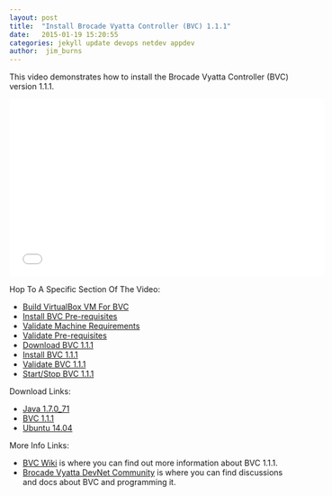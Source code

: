 ```yaml
---
layout: post
title:  "Install Brocade Vyatta Controller (BVC) 1.1.1"
date:   2015-01-19 15:20:55
categories: jekyll update devops netdev appdev
author:  jim_burns
---
```

This video demonstrates how to install the Brocade Vyatta Controller (BVC) version 1.1.1.  

<iframe width="560" height="315" src="//www.youtube.com/embed/8tuEfo1ZAtg" frameborder="0" allowfullscreen></iframe>

Hop To A Specific Section Of The Video:

 * [Build VirtualBox VM For BVC][BuildVM]
 * [Install BVC Pre-requisites][InstallPrereq]
 * [Validate Machine Requirements][ValidateMachine]
 * [Validate Pre-requisites][ValidatePrereq]
 * [Download BVC 1.1.1][DownloadBvc]
 * [Install BVC 1.1.1][InstallBvc]
 * [Validate BVC 1.1.1][ValidateBvc]
 * [Start/Stop BVC 1.1.1][ControlBvc]

Download Links:

 * <a href="http://www.oracle.com/technetwork/java/javase/downloads/java-archive-downloads-javase7-521261.html#sjre-7u71-oth-JPR" target="_blank">Java 1.7.0_71</a>
 * <a href="http://www.brocade.com/forms/jsp/vyatta-controller/index.jsp?src=SM&lsd=LI&lst=Organic&cn=SDN-GDG-15Q1-EVAL-Vyatta-Controller&cid=github_wiki" target="_blank">BVC 1.1.1</a>
 * <a href="http://www.ubuntu.com/download/desktop" target="_blank">Ubuntu 14.04</a>

More Info Links:

 * <a href="https://github.com/BRCDcomm/BVC/wiki" target="_blank">BVC Wiki</a> is where you can find out more information about BVC 1.1.1.
 * <a href="http://community.brocade.com/t5/DevNet/ct-p/APISupport" target="_blank">Brocade Vyatta DevNet Community</a> is where you can find discussions and docs about BVC and programming it.

[BuildVM]: https://www.youtube.com/watch?v=saNnY7A55gM
[InstallPrereq]: http://www.youtube.com/watch?v=8tuEfo1ZAtg&t=0m35s
[ValidateMachine]: http://www.youtube.com/watch?v=8tuEfo1ZAtg&t=3m24s
[ValidatePrereq]: http://www.youtube.com/watch?v=8tuEfo1ZAtg&t=4m2s
[DownloadBvc]: http://www.youtube.com/watch?v=8tuEfo1ZAtg&t=4m49s
[InstallBvc]: http://www.youtube.com/watch?v=8tuEfo1ZAtg&t=5m28s
[ValidateBvc]: http://www.youtube.com/watch?v=8tuEfo1ZAtg&t=6m19s
[ControlBvc]: http://www.youtube.com/watch?v=8tuEfo1ZAtg&t=7m38s


[BuildVM]: https://www.youtube.com/watch?v=saNnY7A55gM
[InstallPrereq]: http://www.youtube.com/watch?v=8tuEfo1ZAtg&t=0m35s
[ValidateMachine]: http://www.youtube.com/watch?v=8tuEfo1ZAtg&t=3m24s
[ValidatePrereq]: http://www.youtube.com/watch?v=8tuEfo1ZAtg&t=4m2s
[DownloadBvc]: http://www.youtube.com/watch?v=8tuEfo1ZAtg&t=4m49s
[InstallBvc]: http://www.youtube.com/watch?v=8tuEfo1ZAtg&t=5m28s
[ValidateBvc]: http://www.youtube.com/watch?v=8tuEfo1ZAtg&t=6m19s
[ControlBvc]: http://www.youtube.com/watch?v=8tuEfo1ZAtg&t=7m38s

